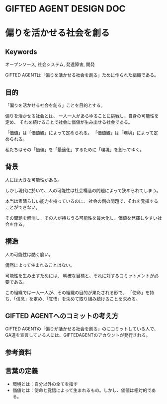 GIFTED AGENT DESIGN DOC
=======

# 偏りを活かせる社会を創る

## Keywords
オープンソース, 社会システム, 発達障害, 開発

GIFTED AGENTは「偏りを活かせる社会を創る」ために作られた組織である。

## 目的

「偏りを活かせる社会を創る」ことを目的とする。

偏りを活かせる社会とは、
一人一人があらゆることに挑戦し、自身の可能性を定め、
それを続けることで社会に価値が生み出せる社会である。

「価値」は「価値観」によって定められる。
「価値観」は「環境」によって定められる。

私たちはその「価値」を「最適化」するために「環境」を創ってゆく。

## 背景

人には大きな可能性がある。

しかし現代に於いて、人の可能性は社会構造の問題によって狭められてしまう。

本当は素晴らしい能力を持っているのに、
社会の側の問題で、それを発揮することができない。

その問題を解消し、その人が持ちうる可能性を最大化し、価値を発揮しやすい社会を作る。

## 構造

人の可能性は酷く脆い。

偶然によって生まれることはない。

可能性を生み出すためには、
明確な目標と、それに対するコミットメントが必要である。

この組織では一人一人が、その組織の目的が果たされる形で、
「使命」を持ち、「信念」を定め、「覚悟」を決めて取り組み続けることを求める。

## GIFTED AGENTへのコミットの考え方

GIFTED AGENTの「偏りが活かせる社会を創る」のにコミットしている人で、
GA道を宣言している人には、GIFTEDAGENTのアカウントが発行される。

## 参考資料

## 言葉の定義

- 環境とは：自分以外の全てを指す
- 価値とは：使命と覚悟によって生まれるもの。しかし、価値は相対的である。